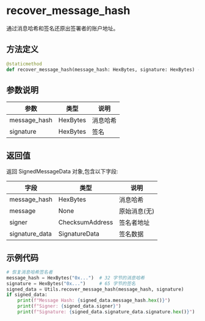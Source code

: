 # recover_message_hash

通过消息哈希和签名还原出签署者的账户地址。

## 方法定义

```python
@staticmethod
def recover_message_hash(message_hash: HexBytes, signature: HexBytes) -> Optional[SignedMessageData]
```

## 参数说明

| 参数         | 类型     | 说明     |
| ------------ | -------- | -------- |
| message_hash | HexBytes | 消息哈希 |
| signature    | HexBytes | 签名     |

## 返回值

返回 SignedMessageData 对象,包含以下字段:

| 字段           | 类型            | 说明         |
| -------------- | --------------- | ------------ |
| message_hash   | HexBytes        | 消息哈希     |
| message        | None            | 原始消息(无) |
| signer         | ChecksumAddress | 签名者地址   |
| signature_data | SignatureData   | 签名数据     |

## 示例代码

```python
# 恢复消息哈希签名者
message_hash = HexBytes("0x...")  # 32 字节的消息哈希
signature = HexBytes("0x...")     # 65 字节的签名
signed_data = Utils.recover_message_hash(message_hash, signature)
if signed_data:
    print(f"Message Hash: {signed_data.message_hash.hex()}")
    print(f"Signer: {signed_data.signer}")
    print(f"Signature: {signed_data.signature_data.signature.hex()}")
```
